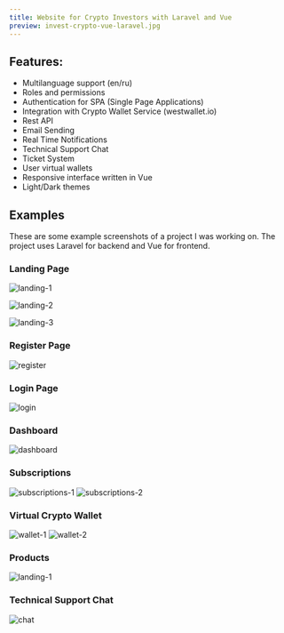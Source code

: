 ```yaml
---
title: Website for Crypto Investors with Laravel and Vue
preview: invest-crypto-vue-laravel.jpg
---
```


## Features:

- Multilanguage support (en/ru)
- Roles and permissions
- Authentication for SPA (Single Page Applications)
- Integration with Crypto Wallet Service (westwallet.io)
- Rest API
- Email Sending
- Real Time Notifications
- Technical Support Chat
- Ticket System
- User virtual wallets
- Responsive interface written in Vue
- Light/Dark themes

## Examples

These are some example screenshots of a project I was working on.
The project uses Laravel for backend and Vue for frontend.

### Landing Page

![landing-1](../../images/vue-laravel/landing-1.png)

![landing-2](../../images/vue-laravel/landing-2.png)

![landing-3](../../images/vue-laravel/landing-3.png)

### Register Page

![register](../../images/vue-laravel/register.png)

### Login Page

![login](../../images/vue-laravel/login.png)

### Dashboard

![dashboard](../../images/vue-laravel/dashboard.png)

### Subscriptions

![subscriptions-1](../../images/vue-laravel/subscriptions-1.png)
![subscriptions-2](../../images/vue-laravel/subscriptions-2.png)

### Virtual Crypto Wallet

![wallet-1](../../images/vue-laravel/wallet-1.png)
![wallet-2](../../images/vue-laravel/wallet-2.png)

### Products

![landing-1](../../images/vue-laravel/products.png)

### Technical Support Chat

![chat](../../images/vue-laravel/chat.png)
